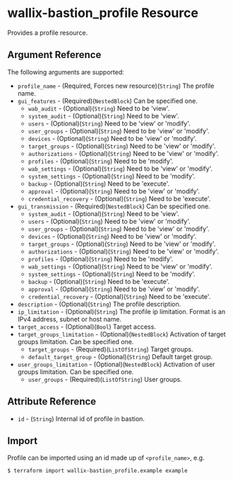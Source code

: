 # wallix-bastion_profile Resource

Provides a profile resource.

## Argument Reference

The following arguments are supported:

* `profile_name` - (Required, Forces new resource)(`String`) The profile name.
* `gui_features` - (Required)(`NestedBlock`) Can be specified one.
  * `wab_audit` - (Optional)(`String`) Need to be 'view'.
  * `system_audit` - (Optional)(`String`) Need to be 'view'.
  * `users` - (Optional)(`String`) Need to be 'view' or 'modify'.
  * `user_groups` - (Optional)(`String`) Need to be 'view' or 'modify'.
  * `devices` - (Optional)(`String`) Need to be 'view' or 'modify'.
  * `target_groups` - (Optional)(`String`) Need to be 'view' or 'modify'.
  * `authorizations` - (Optional)(`String`) Need to be 'view' or 'modify'.
  * `profiles` - (Optional)(`String`) Need to be 'modify'.
  * `wab_settings` - (Optional)(`String`) Need to be 'view' or 'modify'.
  * `system_settings` - (Optional)(`String`) Need to be 'modify'.
  * `backup` - (Optional)(`String`) Need to be 'execute'.
  * `approval` - (Optional)(`String`) Need to be 'view' or 'modify'.
  * `credential_recovery` - (Optional)(`String`) Need to be 'execute'.
* `gui_transmission` - (Required)(`NestedBlock`) Can be specified one.
  * `system_audit` - (Optional)(`String`) Need to be 'view'.
  * `users` - (Optional)(`String`) Need to be 'view' or 'modify'.
  * `user_groups` - (Optional)(`String`) Need to be 'view' or 'modify'.
  * `devices` - (Optional)(`String`) Need to be 'view' or 'modify'.
  * `target_groups` - (Optional)(`String`) Need to be 'view' or 'modify'.
  * `authorizations` - (Optional)(`String`) Need to be 'view' or 'modify'.
  * `profiles` - (Optional)(`String`) Need to be 'modify'.
  * `wab_settings` - (Optional)(`String`) Need to be 'view' or 'modify'.
  * `system_settings` - (Optional)(`String`) Need to be 'modify'.
  * `backup` - (Optional)(`String`) Need to be 'execute'.
  * `approval` - (Optional)(`String`) Need to be 'view' or 'modify'.
  * `credential_recovery` - (Optional)(`String`) Need to be 'execute'.
* `description` - (Optional)(`String`) The profile description.
* `ip_limitation` - (Optional)(`String`) The profile ip limitation. Format is an IPv4 address, subnet or host name.
* `target_access` - (Optional)(`Bool`) Target access.
* `target_groups_limitation` - (Optional)(`NestedBlock`) Activation of target groups limitation. Can be specified one.
  * `target_groups` - (Required)(`ListOfString`) Target groups.
  * `default_target_group` - (Optional)(`String`) Default target group.
* `user_groups_limitation` - (Optional)(`NestedBlock`) Activation of user groups limitation. Can be specified one.
  * `user_groups` - (Required)(`ListOfString`) User groups.

## Attribute Reference

* `id` - (`String`) Internal id of profile in bastion.

## Import

Profile can be imported using an id made up of `<profile_name>`, e.g.

```
$ terraform import wallix-bastion_profile.example example
```
